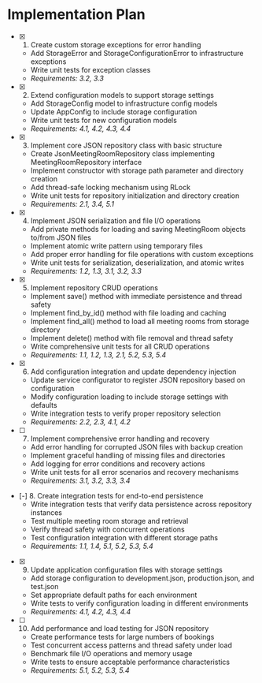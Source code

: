 # Implementation Plan

- [x] 1. Create custom storage exceptions for error handling
  - Add StorageError and StorageConfigurationError to infrastructure exceptions
  - Write unit tests for exception classes
  - _Requirements: 3.2, 3.3_

- [x] 2. Extend configuration models to support storage settings
  - Add StorageConfig model to infrastructure config models
  - Update AppConfig to include storage configuration
  - Write unit tests for new configuration models
  - _Requirements: 4.1, 4.2, 4.3, 4.4_

- [x] 3. Implement core JSON repository class with basic structure
  - Create JsonMeetingRoomRepository class implementing MeetingRoomRepository interface
  - Implement constructor with storage path parameter and directory creation
  - Add thread-safe locking mechanism using RLock
  - Write unit tests for repository initialization and directory creation
  - _Requirements: 2.1, 3.4, 5.1_

- [x] 4. Implement JSON serialization and file I/O operations
  - Add private methods for loading and saving MeetingRoom objects to/from JSON files
  - Implement atomic write pattern using temporary files
  - Add proper error handling for file operations with custom exceptions
  - Write unit tests for serialization, deserialization, and atomic writes
  - _Requirements: 1.2, 1.3, 3.1, 3.2, 3.3_

- [x] 5. Implement repository CRUD operations
  - Implement save() method with immediate persistence and thread safety
  - Implement find_by_id() method with file loading and caching
  - Implement find_all() method to load all meeting rooms from storage directory
  - Implement delete() method with file removal and thread safety
  - Write comprehensive unit tests for all CRUD operations
  - _Requirements: 1.1, 1.2, 1.3, 2.1, 5.2, 5.3, 5.4_

- [x] 6. Add configuration integration and update dependency injection
  - Update service configurator to register JSON repository based on configuration
  - Modify configuration loading to include storage settings with defaults
  - Write integration tests to verify proper repository selection
  - _Requirements: 2.2, 2.3, 4.1, 4.2_

- [ ] 7. Implement comprehensive error handling and recovery
  - Add error handling for corrupted JSON files with backup creation
  - Implement graceful handling of missing files and directories
  - Add logging for error conditions and recovery actions
  - Write unit tests for all error scenarios and recovery mechanisms
  - _Requirements: 3.1, 3.2, 3.3, 3.4_

- [-] 8. Create integration tests for end-to-end persistence
  - Write integration tests that verify data persistence across repository instances
  - Test multiple meeting room storage and retrieval
  - Verify thread safety with concurrent operations
  - Test configuration integration with different storage paths
  - _Requirements: 1.1, 1.4, 5.1, 5.2, 5.3, 5.4_

- [x] 9. Update application configuration files with storage settings
  - Add storage configuration to development.json, production.json, and test.json
  - Set appropriate default paths for each environment
  - Write tests to verify configuration loading in different environments
  - _Requirements: 4.1, 4.2, 4.3, 4.4_

- [ ] 10. Add performance and load testing for JSON repository
  - Create performance tests for large numbers of bookings
  - Test concurrent access patterns and thread safety under load
  - Benchmark file I/O operations and memory usage
  - Write tests to ensure acceptable performance characteristics
  - _Requirements: 5.1, 5.2, 5.3, 5.4_